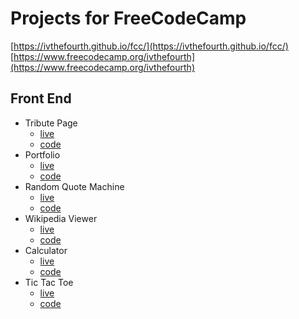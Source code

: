 # Projects for FreeCodeCamp
[https://ivthefourth.github.io/fcc/](https://ivthefourth.github.io/fcc/)    
[https://www.freecodecamp.org/ivthefourth](https://www.freecodecamp.org/ivthefourth)
## Front End
- Tribute Page
  - [live](https://ivthefourth.github.io/fcc/front-end/tribute-page/)
  - [code](https://github.com/ivthefourth/fcc/tree/master/front-end/tribute-page)
- Portfolio
  - [live](https://ivthefourth.github.io/)
  - [code](https://github.com/ivthefourth/ivthefourth.github.io)
- Random Quote Machine
  - [live](https://ivthefourth.github.io/fcc/front-end/quote-machine/)
  - [code](https://github.com/ivthefourth/fcc/tree/master/front-end/quote-machine)
- Wikipedia Viewer
  - [live](https://ivthefourth.github.io/fcc/front-end/wiki-viewer/)
  - [code](https://github.com/ivthefourth/fcc/tree/master/front-end/wiki-viewer)
- Calculator
  - [live](https://ivthefourth.github.io/fcc/front-end/calculator)
  - [code](https://github.com/ivthefourth/fcc/tree/master/front-end/calculator)
- Tic Tac Toe
  - [live](https://ivthefourth.github.io/fcc/front-end/tic-tac-toe/)
  - [code](https://github.com/ivthefourth/fcc/tree/master/front-end/tic-tac-toe)
